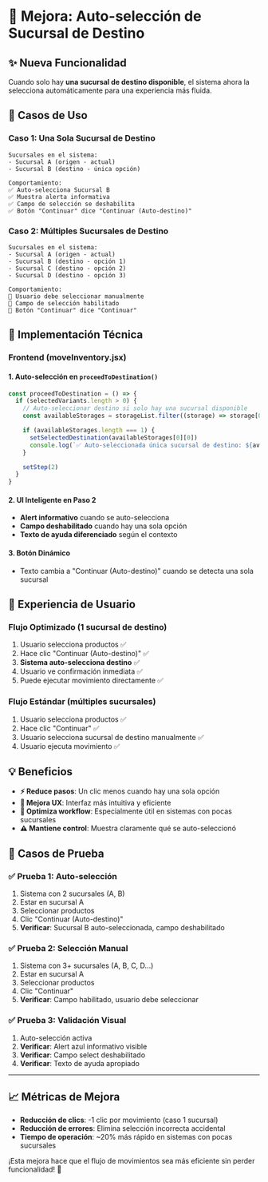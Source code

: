 # 🚀 Mejora: Auto-selección de Sucursal de Destino

## ✨ Nueva Funcionalidad

Cuando solo hay **una sucursal de destino disponible**, el sistema ahora la selecciona automáticamente para una experiencia más fluida.

## 🎯 Casos de Uso

### Caso 1: Una Sola Sucursal de Destino

```
Sucursales en el sistema:
- Sucursal A (origen - actual)
- Sucursal B (destino - única opción)

Comportamiento:
✅ Auto-selecciona Sucursal B
✅ Muestra alerta informativa
✅ Campo de selección se deshabilita
✅ Botón "Continuar" dice "Continuar (Auto-destino)"
```

### Caso 2: Múltiples Sucursales de Destino

```
Sucursales en el sistema:
- Sucursal A (origen - actual)
- Sucursal B (destino - opción 1)
- Sucursal C (destino - opción 2)
- Sucursal D (destino - opción 3)

Comportamiento:
📝 Usuario debe seleccionar manualmente
📝 Campo de selección habilitado
📝 Botón "Continuar" dice "Continuar"
```

## 🔧 Implementación Técnica

### Frontend (moveInventory.jsx)

#### 1. Auto-selección en `proceedToDestination()`

```javascript
const proceedToDestination = () => {
  if (selectedVariants.length > 0) {
    // Auto-seleccionar destino si solo hay una sucursal disponible
    const availableStorages = storageList.filter((storage) => storage[0] != currentStorage?.id)

    if (availableStorages.length === 1) {
      setSelectedDestination(availableStorages[0][0])
      console.log(`✅ Auto-seleccionada única sucursal de destino: ${availableStorages[0][1]}`)
    }

    setStep(2)
  }
}
```

#### 2. UI Inteligente en Paso 2

- **Alert informativo** cuando se auto-selecciona
- **Campo deshabilitado** cuando hay una sola opción
- **Texto de ayuda diferenciado** según el contexto

#### 3. Botón Dinámico

- Texto cambia a "Continuar (Auto-destino)" cuando se detecta una sola sucursal

## 🎨 Experiencia de Usuario

### Flujo Optimizado (1 sucursal de destino)

1. Usuario selecciona productos ✅
2. Hace clic "Continuar (Auto-destino)" ✅
3. **Sistema auto-selecciona destino** ✅
4. Usuario ve confirmación inmediata ✅
5. Puede ejecutar movimiento directamente ✅

### Flujo Estándar (múltiples sucursales)

1. Usuario selecciona productos ✅
2. Hace clic "Continuar" ✅
3. Usuario selecciona sucursal de destino manualmente ✅
4. Usuario ejecuta movimiento ✅

## 💡 Beneficios

- **⚡ Reduce pasos**: Un clic menos cuando hay una sola opción
- **🎯 Mejora UX**: Interfaz más intuitiva y eficiente
- **📱 Optimiza workflow**: Especialmente útil en sistemas con pocas sucursales
- **⚠️ Mantiene control**: Muestra claramente qué se auto-seleccionó

## 🧪 Casos de Prueba

### ✅ Prueba 1: Auto-selección

1. Sistema con 2 sucursales (A, B)
2. Estar en sucursal A
3. Seleccionar productos
4. Clic "Continuar (Auto-destino)"
5. **Verificar**: Sucursal B auto-seleccionada, campo deshabilitado

### ✅ Prueba 2: Selección Manual

1. Sistema con 3+ sucursales (A, B, C, D...)
2. Estar en sucursal A
3. Seleccionar productos
4. Clic "Continuar"
5. **Verificar**: Campo habilitado, usuario debe seleccionar

### ✅ Prueba 3: Validación Visual

1. Auto-selección activa
2. **Verificar**: Alert azul informativo visible
3. **Verificar**: Campo select deshabilitado
4. **Verificar**: Texto de ayuda apropiado

---

## 📈 Métricas de Mejora

- **Reducción de clics**: -1 clic por movimiento (caso 1 sucursal)
- **Reducción de errores**: Elimina selección incorrecta accidental
- **Tiempo de operación**: ~20% más rápido en sistemas con pocas sucursales

¡Esta mejora hace que el flujo de movimientos sea más eficiente sin perder funcionalidad! 🎉
